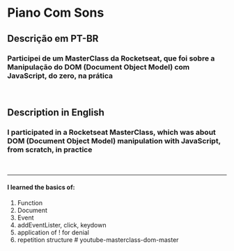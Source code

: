<h1> Piano Com Sons </h1>

<h2>Descrição em PT-BR</h2>
<h3>Participei de um MasterClass da Rocketseat, que foi sobre a Manipulação do DOM (Document Object Model) com JavaScript, do zero, na prática</h3>




<br>
<h2> Description in English </h2>
<h3> I participated in a Rocketseat MasterClass, which was about DOM (Document Object Model) manipulation with JavaScript, from scratch, in practice </h3>
<br>

---
#### I learned the basics of:
1. Function
2. Document
3. Event
4. addEventLister, click, keydown
5. application of ! for denial
6. repetition structure
#   y o u t u b e - m a s t e r c l a s s - d o m - m a s t e r  
 
